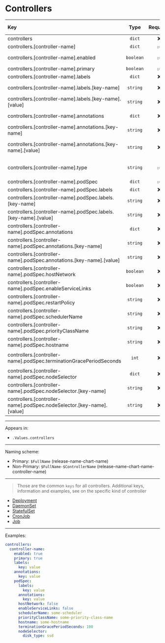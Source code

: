 # Controllers

| Key                                                                   |   Type    | Required | Helm Template |                            Default                             | Description                                                                          |
| :-------------------------------------------------------------------- | :-------: | :------: | :-----------: | :------------------------------------------------------------: | :----------------------------------------------------------------------------------- |
| controllers                                                           |  `dict`   |    ❌    |      ❌       |                              `{}`                              | Define the controllers as dicts                                                      |
| controllers.[controller-name]                                         |  `dict`   |    ✅    |      ❌       |                              `{}`                              | Holds controller definition                                                          |
| controllers.[controller-name].enabled                                 | `boolean` |    ✅    |      ❌       |                            `false`                             | Enables or Disables the controller                                                   |
| controllers.[controller-name].primary                                 | `boolean` |    ✅    |      ❌       |                            `false`                             | Sets the controller as primary                                                       |
| controllers.[controller-name].labels                                  |  `dict`   |    ❌    |      ❌       |                              `{}`                              | Additional labels for controller                                                     |
| controllers.[controller-name].labels.[key-name]                       | `string`  |    ❌    |      ❌       |                                                                | Key of the additional label for controller                                           |
| controllers.[controller-name].labels.[key-name].[value]               | `string`  |    ❌    |      ✅       |                                                                | Value of the key of the additional label for controller                              |
| controllers.[controller-name].annotations                             |  `dict`   |    ❌    |      ❌       |                              `{}`                              | Additional annotations for controller                                                |
| controllers.[controller-name].annotations.[key-name]                  | `string`  |    ❌    |      ❌       |                                                                | Key of the additional annotation for controller                                      |
| controllers.[controller-name].annotations.[key-name].[value]          | `string`  |    ❌    |      ✅       |                                                                | Value of the key of the additional annotation for controller                         |
| controllers.[controller-name].type                                    | `string`  |    ✅    |      ❌       |                              `""`                              | Define the kind of the controller (Deployment, DaemonSet, StatefulSet, CronJob, Job) |
| controllers.[controller-name].podSpec                                 |  `dict`   |    ✅    |      ❌       |                              `{}`                              | Holds the pod definition                                                             |
| controllers.[controller-name].podSpec.labels                          |  `dict`   |    ❌    |      ❌       |                              `{}`                              | Additional Pod Labels                                                                |
| controllers.[controller-name].podSpec.labels.[key-name]               | `string`  |    ❌    |      ❌       |                                                                | Key of the additional label for pod                                                  |
| controllers.[controller-name].podSpec.labels.[key-name].[value]       | `string`  |    ❌    |      ✅       |                                                                | Value of the key of the additional label for pod                                     |
| controllers.[controller-name].podSpec.annotations                     |  `dict`   |    ❌    |      ✅       |                              `{}`                              | Pod Annotations                                                                      |
| controllers.[controller-name].podSpec.annotations.[key-name]          | `string`  |    ❌    |      ❌       |                                                                | Key of the additional annotation for pod                                             |
| controllers.[controller-name].podSpec.annotations.[key-name].[value]  | `string`  |    ❌    |      ✅       |                                                                | Value of the key of the additional annotation for pod                                |
| controllers.[controller-name].podSpec.hostNetwork                     | `boolean` |    ❌    |      ❌       |         `{{ .Values.podOptions.hostNetwork }}` (false)         | Pod's hostNetwork                                                                    |
| controllers.[controller-name].podSpec.enableServiceLinks              | `boolean` |    ❌    |      ❌       |     `{{ .Values.podOptions.enableServiceLinks }}` (false)      | Pod's enableServiceLinks                                                             |
| controllers.[controller-name].podSpec.restartPolicy                   | `string`  |    ❌    |      ✅       |       `{{ .Values.podOptions.restartPolicy }}` (Always)        | Pod's restartPolicy. (Always, Never, OnFailure)                                      |
| controllers.[controller-name].podSpec.schedulerName                   | `string`  |    ❌    |      ✅       |         `{{ .Values.podOptions.schedulerName }}` ("")          | Pod's schedulerName                                                                  |
| controllers.[controller-name].podSpec.priorityClassName               | `string`  |    ❌    |      ✅       |       `{{ .Values.podOptions.priorityClassName }}` ("")        | Pod's priorityClassName                                                              |
| controllers.[controller-name].podSpec.hostname                        | `string`  |    ❌    |      ✅       |                              `""`                              | Pod's hostname                                                                       |
| controllers.[controller-name].podSpec.terminationGracePeriodSeconds   |   `int`   |    ❌    |      ✅       | `{{ .Values.podOptions.terminationGracePeriodSeconds }}` (120) | Pod's terminationGracePeriodSeconds                                                  |
| controllers.[controller-name].podSpec.nodeSelector                    |  `dict`   |    ❌    |      ❌       |          `{{ .Values.podOptions.nodeSelector }}` ({})          | Pod's nodeSelector                                                                   |
| controllers.[controller-name].podSpec.nodeSelector.[key-name]         | `string`  |    ❌    |      ❌       |                                                                | Key for Pod's nodeSelector                                                           |
| controllers.[controller-name].podSpec.nodeSelector.[key-name].[value] | `string`  |    ❌    |      ✅       |                                                                | Value for key for Pod's nodeSelector                                                 |

---

Appears in:

- `.Values.controllers`

---

Naming scheme:

- Primary: `$FullName` (release-name-chart-name)
- Non-Primary: `$FullName-$ControllerName` (release-name-chart-name-controller-name)

---

> Those are the common `keys` for all controllers.
> Additional keys, information and examples, see on the specific kind of controller

- [Deployment](deployment.md)
- [DaemonSet](daemonset.md)
- [StatefulSet](statefulset.md)
- [CronJob](cronjob.md)
- [Job](job.md)

---

Examples:

```yaml
controllers:
  controller-name:
    enabled: true
    primary: true
    labels:
      key: value
    annotations:
      key: value
    podSpec:
      labels:
        key: value
      annotations:
        key: value
      hostNetwork: false
      enableServiceLinks: false
      schedulerName: some-scheduler
      priorityClassName: some-priority-class-name
      hostname: some-hostname
      terminationGracePeriodSeconds: 100
      nodeSelector:
        disk_type: ssd
```
